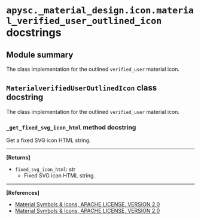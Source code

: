 # `apysc._material_design.icon.material_verified_user_outlined_icon` docstrings

## Module summary

The class implementation for the outlined `verified_user` material icon.

## `MaterialverifiedUserOutlinedIcon` class docstring

The class implementation for the outlined `verified_user` material icon.

### `_get_fixed_svg_icon_html` method docstring

Get a fixed SVG icon HTML string.<hr>

**[Returns]**

- `fixed_svg_icon_html`: str
  - Fixed SVG icon HTML string.

<hr>

**[References]**

- [Material Symbols & Icons, APACHE LICENSE, VERSION 2.0](https://fonts.google.com/icons?icon.size=24&icon.color=%23e8eaed)
- [Material Symbols & Icons, APACHE LICENSE, VERSION 2.0](https://www.apache.org/licenses/LICENSE-2.0.html)